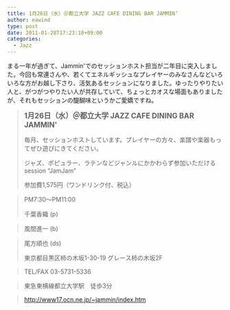 ```yaml
---
title: 1月26日（水）＠都立大学 JAZZ CAFE DINING BAR JAMMIN’
author: eawind
type: post
date: 2011-01-28T17:23:18+09:00
categories:
  - Jazz
---
```

まる一年が過ぎて、Jammin'でのセッションホスト担当が二年目に突入しました。今回も常連さんや、若くてエネルギッシュなプレイヤーのみなさんなどいろいろな方がお越し下さり、活気あるセッションになりました。ゆったりやりたい人と、がつがつやりたい人が共存していて、ちょっとカオスな場面もありましたが、それもセッションの醍醐味というかご愛嬌ですね。

> **<big>1月26日（水）＠都立大学 JAZZ CAFE DINING BAR JAMMIN'</big>**
>
> 毎月、セッションホストしています。プレイヤーの方々、楽譜や楽器もってぜひ遊びにきてください。
>
> ジャズ、ポピュラー、ラテンなどジャンルにかかわらず参加いただけるsession &#8220;JamJam&#8221;
>
> 参加費1,575円（ワンドリンク付、税込）

> PM7:30〜PM11:00
>
> 千葉香織 (p)

> 風間進一 (b)

> 尾方順也 (ds)
>
> 東京都目黒区柿の木坂1-30-19 グレース柿の木坂2F

> TEL/FAX 03-5731-5336

> 東急東横線都立大学駅　徒歩3分

> http://www17.ocn.ne.jp/~jammin/index.htm
